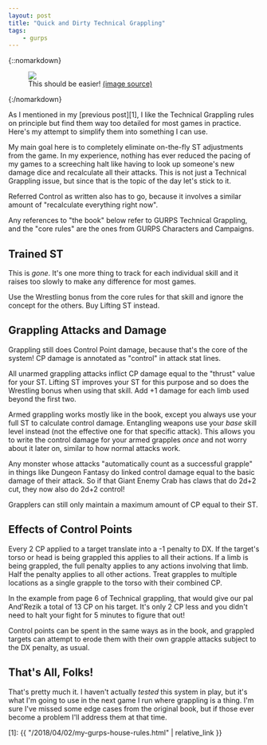 ```yaml
---
layout: post
title: "Quick and Dirty Technical Grappling"
tags:
    - gurps
---
```


{::nomarkdown}
<figure>
  <img src="{{ "/assets/oranzhereiny-fountain-in-peterhof.jpg" | absolute_url }}"/>
  <figcaption>
    This should be easier!
    <a href="http://www.saint-petersburg.com/peterhof/fountains-peterhof/">
      (image source)
    </a>
  </figcaption>
</figure>
{:/nomarkdown}

As I mentioned in my [previous post][1], I like the Technical Grappling rules on
principle but find them way too detailed for most games in practice. Here's my
attempt to simplify them into something I can use.

My main goal here is to completely eliminate on-the-fly ST adjustments from the
game. In my experience, nothing has ever reduced the pacing of my games to a
screeching halt like having to look up someone's new damage dice and recalculate
all their attacks. This is not just a Technical Grappling issue, but since that
is the topic of the day let's stick to it.

Referred Control as written also has to go, because it involves a similar
amount of "recalculate everything right now".

Any references to "the book" below refer to GURPS Technical Grappling, and the
"core rules" are the ones from GURPS Characters and Campaigns.

## Trained ST

This is _gone_. It's one more thing to track for each individual skill and it
raises too slowly to make any difference for most games.

Use the Wrestling bonus from the core rules for that skill and ignore the
concept for the others. Buy Lifting ST instead.

## Grappling Attacks and Damage

Grappling still does Control Point damage, because that's the core of the
system! CP damage is annotated as "control" in attack stat lines.

All unarmed grappling attacks inflict CP damage equal to the "thrust" value for
your ST. Lifting ST improves your ST for this purpose and so does the Wrestling
bonus when using that skill. Add +1 damage for each limb used beyond the first
two.

Armed grappling works mostly like in the book, except you always use your full
ST to calculate control damage. Entangling weapons use your _base_ skill level
instead (not the effective one for that specific attack). This allows you to
write the control damage for your armed grapples _once_ and not worry about it
later on, similar to how normal attacks work.

Any monster whose attacks "automatically count as a successful grapple" in
things like Dungeon Fantasy do linked control damage equal to the basic damage
of their attack. So if that Giant Enemy Crab has claws that do 2d+2 cut, they
now also do 2d+2 control!

Grapplers can still only maintain a maximum amount of CP equal to their ST.

## Effects of Control Points

Every 2 CP applied to a target translate into a -1 penalty to DX. If the
target's torso or head is being grappled this applies to all their actions. If a
limb is being grappled, the full penalty applies to any actions involving that
limb. Half the penalty applies to all other actions. Treat grapples to multiple
locations as a single grapple to the torso with their combined CP.

In the example from page 6 of Technical grappling, that would give our pal
And'Rezik a total of 13 CP on his target. It's only 2 CP less and you didn't
need to halt your fight for 5 minutes to figure that out!

Control points can be spent in the same ways as in the book, and grappled
targets can attempt to erode them with their own grapple attacks subject to the
DX penalty, as usual.

## That's All, Folks!

That's pretty much it. I haven't actually _tested_ this system in play, but it's
what I'm going to use in the next game I run where grappling is a thing. I'm
sure I've missed some edge cases from the original book, but if those ever
become a problem I'll address them at that time.


[1]: {{ "/2018/04/02/my-gurps-house-rules.html" | relative_link }}
